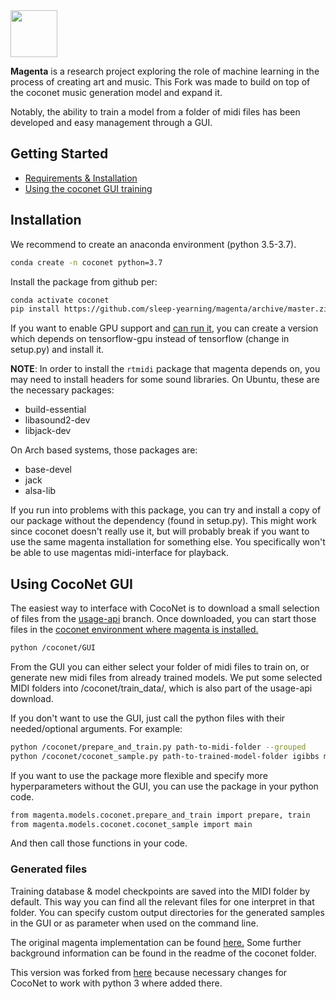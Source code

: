 
<img src="magenta-logo-bg.png" height="75">

**Magenta** is a research project exploring the role of machine learning
in the process of creating art and music. This Fork was made to build on top of the coconet music generation model and expand it.

Notably, the ability to train a model from a folder of midi files has been developed and easy management through a GUI.

## Getting Started

* [Requirements & Installation](#installation)
* [Using the coconet GUI training](#using-coconet-gui)

## Installation

We recommend to create an anaconda environment (python 3.5-3.7).
```bash
conda create -n coconet python=3.7
```
Install the package from github per:
```bash
conda activate coconet
pip install https://github.com/sleep-yearning/magenta/archive/master.zip
```
 
If you want to enable GPU support and [can run it](
https://www.tensorflow.org/install/install_linux#nvidia_requirements_to_run_tensorflow_with_gpu_support), you can create a version which depends on tensorflow-gpu instead of tensorflow (change in setup.py) and install it. 

**NOTE**: In order to install the `rtmidi` package that magenta depends on, you may need to install headers for some sound libraries. On Ubuntu, these are the necessary packages:
- build-essential
- libasound2-dev
- libjack-dev

On Arch based systems, those packages are:
- base-devel
- jack
- alsa-lib

If you run into problems with this package, you can try and install a copy of our package without the dependency (found in setup.py). This might work since coconet doesn't really use it, but will probably break if you want to use the same magenta installation for something else. You specifically won't be able to use magentas midi-interface for playback.

## Using CocoNet GUI

The easiest way to interface with CocoNet is to download a small selection of files from the 
[usage-api](https://github.com/sleep-yearning/magenta/archive/usage-api.zip) branch. Once downloaded, you can start those files in the [coconet environment where magenta is installed.](#installation) 
```bash
python /coconet/GUI
```
From the GUI you can either select your folder of midi files to train on, or generate new midi files from already trained models. We put some selected MIDI folders into /coconet/train_data/, which is also part of the usage-api download.

If you don't want to use the GUI, just call the python files with their needed/optional arguments.
For example:
```bash
python /coconet/prepare_and_train.py path-to-midi-folder --grouped
python /coconet/coconet_sample.py path-to-trained-model-folder igibbs midi-output-folder
```

If you want to use the package more flexible and specify more hyperparameters without the GUI, you can use the package in your python code.
```bash
from magenta.models.coconet.prepare_and_train import prepare, train
from magenta.models.coconet.coconet_sample import main
```
And then call those functions in your code.

### Generated files
Training database & model checkpoints are saved into the MIDI folder by default.
This way you can find all the relevant files for one interpret in that folder. You can specify custom output directories for the generated samples in the GUI or as parameter when used on the command line.

The original magenta implementation can be found [here.](https://github.com/tensorflow/magenta)
Some further background information can be found in the readme of the coconet folder.

This version was forked from [here](https://github.com/everettk/magenta) because necessary changes for CocoNet to work with python 3 where added there.
